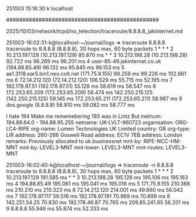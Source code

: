 251003
15:16:30
k
localhost

###############################################

2025/10/03/network/tcpd/no_tetection/traceroute/8.8.8.8_jakinternet.md

251003-16:02:31-k@localhost-~/journal/logs
=> traceroute 8.8.8.8
traceroute to 8.8.8.8 (8.8.8.8), 30 hops max, 60 byte packets
 1  * * *
 2  10.213.197.129 (10.213.197.129)  85.870 ms * *
 3  10.213.198.28 (10.213.198.28)  92.722 ms  96.269 ms  96.201 ms
 4  user-85-49.jakinternet.co.uk (194.88.85.49)  96.132 ms  95.845 ms  99.153 ms
 5  ae1.3118.ear5.lon1.neo.colt.net (171.75.9.155)  99.259 ms  99.226 ms  102.661 ms
 6  72.14.212.120 (72.14.212.120)  106.529 ms  55.715 ms  52.195 ms
 7  192.178.97.51 (192.178.97.51)  55.128 ms  58.619 ms  58.547 ms
 8  172.253.65.209 (172.253.65.209)  58.474 ms 142.250.215.125 (142.250.215.125)  59.145 ms 172.253.65.211 (172.253.65.211)  58.987 ms
 9  dns.google (8.8.8.8)  58.910 ms  59.082 ms  58.777 ms

I hate 194
Make me rememebering 193 was in Lintz
But
inetnum:        194.88.64.0 - 194.88.95.255
netname:        UK-LVLT-960723
organisation:   ORG-LC4-RIPE
org-name:       Lumen Technologies UK Limited
country:        GB
org-type:       LIR
address:        260-266 Goswell Road
address:        EC1V 7EB
address:        London
remarks:        Previously allocated to uk.businessnet
mnt-by:         RIPE-NCC-HM-MNT
mnt-by:         LEVEL3-MNT
mnt-lower:      LEVEL3-MNT
mnt-routes:     LEVEL3-MNT


251003-16:02:40-k@localhost-~/journal/logs
=> traceroute -n 8.8.8.8
traceroute to 8.8.8.8 (8.8.8.8), 30 hops max, 60 byte packets
 1  * * *
 2  10.213.197.129  191.585 ms * *
 3  10.213.198.28  195.128 ms  195.106 ms  195.163 ms
 4  194.88.85.49  195.061 ms  195.041 ms  195.016 ms
 5  171.75.9.155  210.366 ms  210.210 ms  210.323 ms
 6  72.14.212.120  214.001 ms  49.660 ms  56.042 ms
 7  192.178.97.117  59.516 ms 192.178.97.191  70.969 ms  70.899 ms
 8  142.251.54.25  70.830 ms 192.178.46.87  70.765 ms 209.85.241.95  56.201 ms
 9  8.8.8.8  55.949 ms  55.874 ms  52.333 ms


